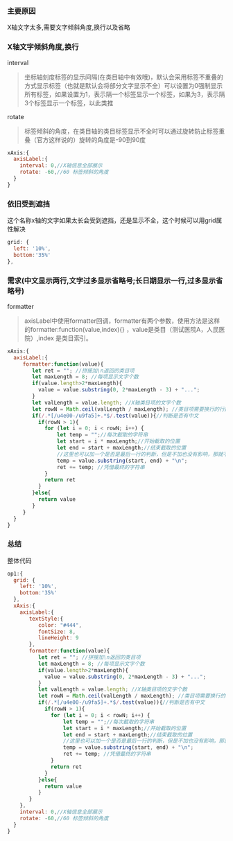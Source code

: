 ### 主要原因

X轴文字太多,需要文字倾斜角度,换行以及省略

### X轴文字倾斜角度,换行
interval

>坐标轴刻度标签的显示间隔(在类目轴中有效哦)，默认会采用标签不重叠的方式显示标签（也就是默认会将部分文字显示不全）可以设置为0强制显示所有标签，如果设置为1，表示隔一个标签显示一个标签，如果为3，表示隔3个标签显示一个标签，以此类推

rotate

>标签倾斜的角度，在类目轴的类目标签显示不全时可以通过旋转防止标签重叠（官方这样说的）旋转的角度是-90到90度

```javascript
xAxis:{
  axisLabel:{
    interval: 0,//X轴信息全部展示
    rotate: -60,//60 标签倾斜的角度
  }
}
```

### 依旧受到遮挡

这个名称x轴的文字如果太长会受到遮挡，还是显示不全，这个时候可以用grid属性解决

```javascript
grid: {
  left: '10%',
  bottom:'35%'
},
```

### 需求(中文显示两行,文字过多显示省略号;长日期显示一行,过多显示省略号)
formatter

>axisLabel中使用formatter回调，formatter有两个参数，使用方法是这样的formatter:function(value,index){} ，value是类目（测试医院A，人民医院）,index 是类目索引。

```javascript
xAxis:{
  axisLabel:{
     formatter:function(value){
        let ret = ""; //拼接加\n返回的类目项
        let maxLength = 8; //每项显示文字个数
        if(value.length>2*maxLength){
          value = value.substring(0, 2*maxLength - 3) + "...";
        }
        let valLength = value.length; //X轴类目项的文字个数
        let rowN = Math.ceil(valLength / maxLength); //类目项需要换行的行数
        if(/.*[/u4e00-/u9fa5]+.*$/.test(value)){//判断是否有中文
          if(rowN > 1){
            for (let i = 0; i < rowN; i++) {
                let temp = "";//每次截取的字符串
                let start = i * maxLength;//开始截取的位置
                let end = start + maxLength;//结束截取的位置
                //这里也可以加一个是否是最后一行的判断，但是不加也没有影响，那就不加吧
                temp = value.substring(start, end) + "\n";
                ret += temp; //凭借最终的字符串
            }
            return ret
          }
        }else{
          return value
        }
     }
  }
}
```

### 总结

整体代码

```javascript
op1:{
  grid: {
    left: '10%',
    bottom:'35%'
  },
  xAxis:{
    axisLabel:{
       textStyle:{
          color: "#444",
          fontSize: 8,
          lineHeight: 9
       },
       formatter:function(value){
          let ret = ""; //拼接加\n返回的类目项
          let maxLength = 8; //每项显示文字个数
          if(value.length>2*maxLength){
            value = value.substring(0, 2*maxLength - 3) + "...";
          }
          let valLength = value.length; //X轴类目项的文字个数
          let rowN = Math.ceil(valLength / maxLength); //类目项需要换行的行数
          if(/.*[/u4e00-/u9fa5]+.*$/.test(value)){//判断是否有中文
            if(rowN > 1){
              for (let i = 0; i < rowN; i++) {
                  let temp = "";//每次截取的字符串
                  let start = i * maxLength;//开始截取的位置
                  let end = start + maxLength;//结束截取的位置
                  //这里也可以加一个是否是最后一行的判断，但是不加也没有影响，那就不加吧
                  temp = value.substring(start, end) + "\n";
                  ret += temp; //凭借最终的字符串
              }
              return ret
            }
          }else{
            return value
          }
       }
    },
    interval: 0,//X轴信息全部展示
    rotate: -60,//60 标签倾斜的角度
  }
}
```
